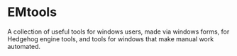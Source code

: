 # EMtools
A collection of useful tools for windows users, made via windows forms, for Hedgehog engine tools, and tools for windows that make manual work automated.

